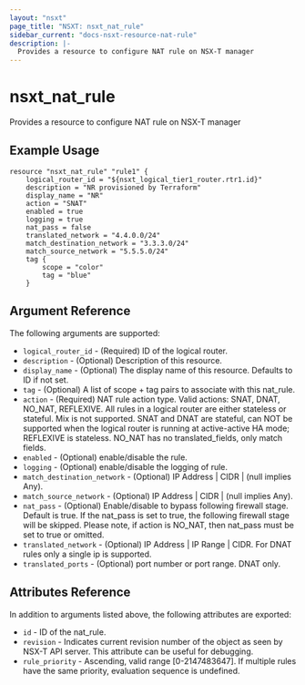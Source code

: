 ```yaml
---
layout: "nsxt"
page_title: "NSXT: nsxt_nat_rule"
sidebar_current: "docs-nsxt-resource-nat-rule"
description: |-
  Provides a resource to configure NAT rule on NSX-T manager
---
```


# nsxt_nat_rule

Provides a resource to configure NAT rule on NSX-T manager

## Example Usage

```hcl
resource "nsxt_nat_rule" "rule1" {
    logical_router_id = "${nsxt_logical_tier1_router.rtr1.id}"
    description = "NR provisioned by Terraform"
    display_name = "NR"
    action = "SNAT"
    enabled = true
    logging = true
    nat_pass = false
    translated_network = "4.4.0.0/24"
    match_destination_network = "3.3.3.0/24"
    match_source_network = "5.5.5.0/24"
    tag {
        scope = "color"
        tag = "blue"
    }
```

## Argument Reference

The following arguments are supported:

* `logical_router_id` - (Required) ID of the logical router.
* `description` - (Optional) Description of this resource.
* `display_name` - (Optional) The display name of this resource. Defaults to ID if not set.
* `tag` - (Optional) A list of scope + tag pairs to associate with this nat_rule.
* `action` - (Required) NAT rule action type.
             Valid actions: SNAT, DNAT, NO_NAT, REFLEXIVE.
             All rules in a logical router are either stateless or stateful. Mix is not supported.
             SNAT and DNAT are stateful, can NOT be supported when the logical router is running at active-active HA mode; REFLEXIVE is stateless.
             NO_NAT has no translated_fields, only match fields.
* `enabled` - (Optional) enable/disable the rule.
* `logging` - (Optional) enable/disable the logging of rule.
* `match_destination_network` - (Optional) IP Address | CIDR | (null implies Any).
* `match_source_network` - (Optional) IP Address | CIDR | (null implies Any).
* `nat_pass` - (Optional) Enable/disable to bypass following firewall stage.
               Default is true.
               If the nat_pass is set to true, the following firewall stage will be skipped.
               Please note, if action is NO_NAT, then nat_pass must be set to true or omitted.
* `translated_network` - (Optional) IP Address | IP Range | CIDR. For DNAT rules only a single ip is supported.
* `translated_ports` - (Optional) port number or port range. DNAT only.


## Attributes Reference

In addition to arguments listed above, the following attributes are exported:

* `id` - ID of the nat_rule.
* `revision` - Indicates current revision number of the object as seen by NSX-T API server. This attribute can be useful for debugging.
* `rule_priority` - Ascending, valid range [0-2147483647]. If multiple rules have the same priority, evaluation sequence is undefined.
